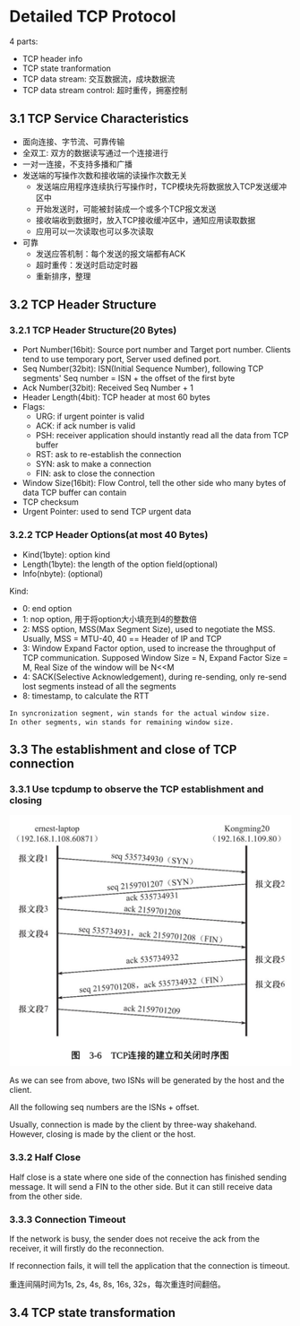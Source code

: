 # Detailed TCP Protocol

4 parts:
- TCP header info
- TCP state tranformation
- TCP data stream: 交互数据流，成块数据流
- TCP data stream control: 超时重传，拥塞控制

## 3.1 TCP Service Characteristics

- 面向连接、字节流、可靠传输
- 全双工: 双方的数据读写通过一个连接进行
- 一对一连接，不支持多播和广播
- 发送端的写操作次数和接收端的读操作次数无关
  - 发送端应用程序连续执行写操作时，TCP模块先将数据放入TCP发送缓冲区中
  - 开始发送时，可能被封装成一个或多个TCP报文发送
  - 接收端收到数据时，放入TCP接收缓冲区中，通知应用读取数据
  - 应用可以一次读取也可以多次读取
- 可靠
  - 发送应答机制：每个发送的报文端都有ACK
  - 超时重传：发送时启动定时器
  - 重新排序，整理

## 3.2 TCP Header Structure

### 3.2.1 TCP Header Structure(20 Bytes)

- Port Number(16bit): Source port number and Target port number. Clients tend to use temporary port, Server used defined port.
- Seq Number(32bit): ISN(Initial Sequence Number), following TCP segments' Seq number = ISN + the offset of the first byte
- Ack Number(32bit): Received Seq Number + 1
- Header Length(4bit): TCP header at most 60 bytes
- Flags:
  - URG: if urgent pointer is valid
  - ACK: if ack number is valid
  - PSH: receiver application should instantly read all the data from TCP buffer
  - RST: ask to re-establish the connection
  - SYN: ask to make a connection
  - FIN: ask to close the connection
- Window Size(16bit): Flow Control, tell the other side who many bytes of data TCP buffer can contain
- TCP checksum
- Urgent Pointer: used to send TCP urgent data

### 3.2.2 TCP Header Options(at most 40 Bytes)

- Kind(1byte): option kind
- Length(1byte): the length of the option field(optional)
- Info(nbyte): (optional)

Kind:
- 0: end option
- 1: nop option, 用于将option大小填充到4的整数倍
- 2: MSS option, MSS(Max Segment Size), used to negotiate the MSS. Usually, MSS = MTU-40, 40 == Header of IP and TCP
- 3: Window Expand Factor option, used to increase the throughput of TCP communication. Supposed Window Size = N, Expand Factor Size = M, Real Size of the window will be N<<M
- 4: SACK(Selective Acknowledgement), during re-sending, only re-send lost segments instead of all the segments
- 8: timestamp, to calculate the RTT

```
In syncronization segment, win stands for the actual window size.
In other segments, win stands for remaining window size.
```

## 3.3 The establishment and close of TCP connection


### 3.3.1 Use tcpdump to observe the TCP establishment and closing

<img src="./pics/TCP_open_n_close.png">

As we can see from above, two ISNs will be generated by the host and the client.

All the following seq numbers are the ISNs + offset.

Usually, connection is made by the client by three-way shakehand. However, closing is made by the client or the host.

### 3.3.2 Half Close

Half close is a state where one side of the connection has finished sending message. It will send a FIN to the other side. But it can still receive data from the other side.

### 3.3.3 Connection Timeout

If the network is busy, the sender does not receive the ack from the receiver, it will firstly do the reconnection.

If reconnection fails, it will tell the application that the connection is timeout.

重连间隔时间为1s, 2s, 4s, 8s, 16s, 32s，每次重连时间翻倍。

## 3.4 TCP state transformation








